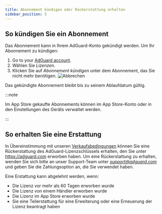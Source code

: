 ```yaml
---
title: Abonnement kündigen oder Rückerstattung erhalten
sidebar_position: 5
---
```


## So kündigen Sie ein Abonnement

Das Abonnement kann in Ihrem AdGuard-Konto gekündigt werden. Um Ihr Abonnement zu kündigen:

 1. Go to your [AdGuard account](https://adguardaccount.com/).
 1. Wählen Sie *Lizenzen*.
 1. Klicken Sie auf *Abonnement kündigen* unter dem Abonnement, das Sie nicht mehr benötigen. ![Abbrechen](https://cdn.adtidy.org/content/kb/ad_blocker/general/newaccount-cancel-sub.png)

 Das gekündigte Abonnement bleibt bis zu seinem Ablaufdatum gültig.

:::note

Im App Store gekaufte Abonnements können im App Store-Konto oder in den Einstellungen des Geräts verwaltet werden.

:::

## So erhalten Sie eine Erstattung

In Übereinstimmung mit unseren [Verkaufsbedingungen](https://adguard.com/terms-of-sale.html) können Sie eine Rückerstattung des AdGuard-Lizenzschlüssels erhalten, den Sie unter https://adguard.com erworben haben. Um eine Rückerstattung zu erhalten, wenden Sie sich bitte an unser Support-Team unter *support@adguard.com* und geben Sie die Zahlungsoption an, die Sie verwendet haben.

Eine Erstattung kann abgelehnt werden, wenn:

- Die Lizenz vor mehr als 60 Tagen erworben wurde
- Die Lizenz von einem Händler erworben wurde
- Die Lizenz im App Store erworben wurde
- Sie eine Teilerstattung für eine Erweiterung oder eine Erneuerung der Lizenz beantragt haben

